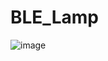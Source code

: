 # BLE_Lamp
![image](https://user-images.githubusercontent.com/79474454/120360557-ba970900-c2bd-11eb-9cbd-660b58b314d9.png)
